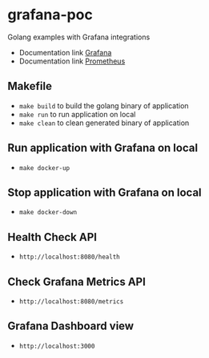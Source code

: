 # grafana-poc
Golang examples with Grafana integrations
- Documentation link [Grafana](https://grafana.com/docs/grafana/latest/getting-started)
- Documentation link [Prometheus](https://prometheus.io/docs/introduction/overview)

## Makefile
- `make build` to build the golang binary of application
- `make run` to run application on local
- `make clean` to clean generated binary of application

## Run application with Grafana on local
- `make docker-up`

## Stop application with Grafana on local
- `make docker-down`

## Health Check API
- `http://localhost:8080/health`

## Check Grafana Metrics API 
- `http://localhost:8080/metrics`

## Grafana Dashboard view
- `http://localhost:3000`